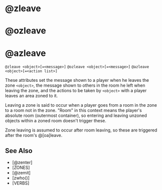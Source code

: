 # @zleave
# @ozleave
# @azleave
`@zleave <object>[=<message>]`
`@ozleave <object>[=<message>]`
`@azleave <object>[=<action list>]`

These attributes set the message shown to a player when he leaves the zone `<object>`, the message shown to others in the room he left when leaving the zone, and the actions to be taken by `<object>` with a player leaves an area zoned to it.

Leaving a zone is said to occur when a player goes from a room in the zone to a room not in the zone. "Room" in this context means the player's absolute room (outermost container), so entering and leaving unzoned objects within a zoned room doesn't trigger these.

Zone leaving is assumed to occur after room leaving, so these are triggered after the room's @[oa]leave.


## See Also
- [@zenter]
- [ZONES]
- [@zemit]
- [zwho()]
- [VERBS]

